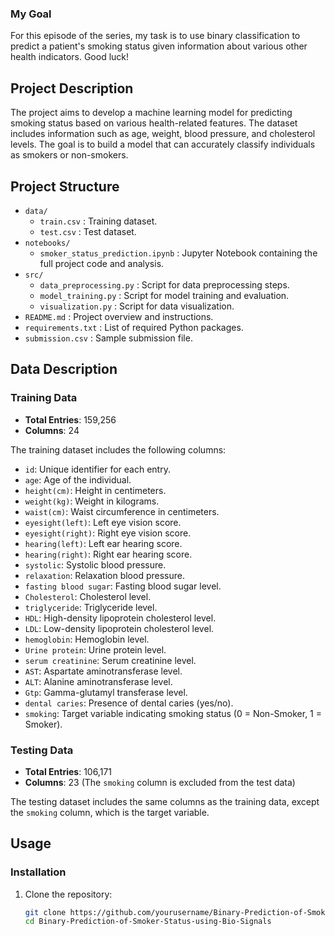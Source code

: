 ### My Goal
For this episode of the series, my task is to use binary classification to predict a patient's smoking status given information about various other health indicators. Good luck!

## Project Description

The project aims to develop a machine learning model for predicting smoking status based on various health-related features. The dataset includes information such as age, weight, blood pressure, and cholesterol levels. The goal is to build a model that can accurately classify individuals as smokers or non-smokers.

## Project Structure

- `data/`
  - `train.csv` : Training dataset.
  - `test.csv` : Test dataset.
- `notebooks/`
  - `smoker_status_prediction.ipynb` : Jupyter Notebook containing the full project code and analysis.
- `src/`
  - `data_preprocessing.py` : Script for data preprocessing steps.
  - `model_training.py` : Script for model training and evaluation.
  - `visualization.py` : Script for data visualization.
- `README.md` : Project overview and instructions.
- `requirements.txt` : List of required Python packages.
- `submission.csv` : Sample submission file.

## Data Description

### Training Data

- **Total Entries**: 159,256
- **Columns**: 24

The training dataset includes the following columns:

- `id`: Unique identifier for each entry.
- `age`: Age of the individual.
- `height(cm)`: Height in centimeters.
- `weight(kg)`: Weight in kilograms.
- `waist(cm)`: Waist circumference in centimeters.
- `eyesight(left)`: Left eye vision score.
- `eyesight(right)`: Right eye vision score.
- `hearing(left)`: Left ear hearing score.
- `hearing(right)`: Right ear hearing score.
- `systolic`: Systolic blood pressure.
- `relaxation`: Relaxation blood pressure.
- `fasting blood sugar`: Fasting blood sugar level.
- `Cholesterol`: Cholesterol level.
- `triglyceride`: Triglyceride level.
- `HDL`: High-density lipoprotein cholesterol level.
- `LDL`: Low-density lipoprotein cholesterol level.
- `hemoglobin`: Hemoglobin level.
- `Urine protein`: Urine protein level.
- `serum creatinine`: Serum creatinine level.
- `AST`: Aspartate aminotransferase level.
- `ALT`: Alanine aminotransferase level.
- `Gtp`: Gamma-glutamyl transferase level.
- `dental caries`: Presence of dental caries (yes/no).
- `smoking`: Target variable indicating smoking status (0 = Non-Smoker, 1 = Smoker).

### Testing Data

- **Total Entries**: 106,171
- **Columns**: 23 (The `smoking` column is excluded from the test data)

The testing dataset includes the same columns as the training data, except the `smoking` column, which is the target variable.

## Usage

### Installation

1. Clone the repository:
   ```bash
   git clone https://github.com/yourusername/Binary-Prediction-of-Smoker-Status-using-Bio-Signals.git
   cd Binary-Prediction-of-Smoker-Status-using-Bio-Signals
